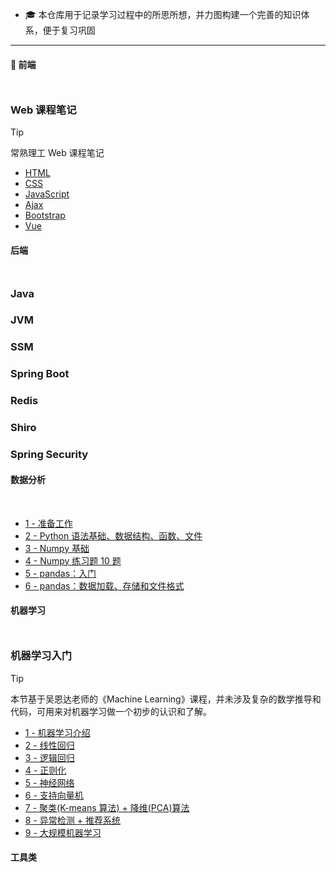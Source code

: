 <style>
    h2
    {
      /* border-bottom:2px  solid   rgb(66, 185, 131); */
      margin-bottom:50px;
      font-size: 1em;
    }
    h2 span{
      display:inline-block;
      background: rgb(102, 126, 233);
      color:#ffffff !important;
      padding:  10px  16px;
      border-radius:5px;
      box-shadow: 2px 2px 5px rgb(216, 216, 216);
    }
    /* .content{
      width:1000px;
      margin: 0 auto;
      padding-top: 30px;
    } */
    .markdown-section{
      padding: 30px 30px 40px 30px !important;
    }
</style>

- 🎓 本仓库用于记录学习过程中的所思所想，并力图构建一个完善的知识体系，便于复习巩固

---

## 🎨 前端

### Web 课程笔记

> [!tip]
> 常熟理工 Web 课程笔记

- [HTML](前端/Html/Html概述.md)
- [CSS](前端/CSS/CSS概述.md)
- [JavaScript](前端/JS/JS概述.md)
- [Ajax]()
- [Bootstrap]()
- [Vue]()

## 后端

### Java

### JVM

### SSM

### Spring Boot

### Redis

### Shiro

### Spring Security

## 数据分析

- [1 - 准备工作]()
- [2 - Python 语法基础、数据结构、函数、文件]()
- [3 - Numpy 基础]()
- [4 - Numpy 练习题 10 题]()
- [5 - pandas：入门]()
- [6 - pandas：数据加载、存储和文件格式]()

## 机器学习

### 机器学习入门

> [!tip]
> 本节基于吴恩达老师的《Machine Learning》课程，并未涉及复杂的数学推导和代码，可用来对机器学习做一个初步的认识和了解。

- [1 - 机器学习介绍]()
- [2 - 线性回归]()
- [3 - 逻辑回归]()
- [4 - 正则化]()
- [5 - 神经网络]()
- [6 - 支持向量机]()
- [7 - 聚类(K-means 算法) + 降维(PCA)算法]()
- [8 - 异常检测 + 推荐系统]()
- [9 - 大规模机器学习]()

## 工具类
